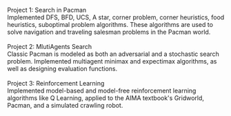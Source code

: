 Project 1: Search in Pacman</br>
Implemented DFS, BFD, UCS, A star, corner problem, corner heuristics, food heuristics, suboptimal problem algorithms. These algorithms are used to solve navigation and traveling salesman problems in the Pacman world.</br>
</br>
Project 2: MlutiAgents Search</br>
Classic Pacman is modeled as both an adversarial and a stochastic search problem. Implemented multiagent minimax and expectimax algorithms, as well as designing evaluation functions.</br>
</br>
Project 3: Reinforcement Learning</br>
Implemented model-based and model-free reinforcement learning algorithms like Q Learning, applied to the AIMA textbook's Gridworld, Pacman, and a simulated crawling robot.</br>



